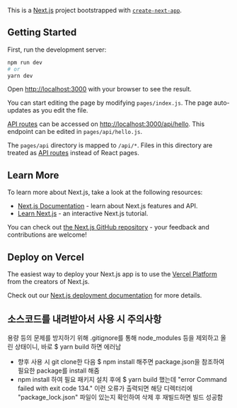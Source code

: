 This is a [Next.js](https://nextjs.org/) project bootstrapped with [`create-next-app`](https://github.com/vercel/next.js/tree/canary/packages/create-next-app).

## Getting Started

First, run the development server:

```bash
npm run dev
# or
yarn dev
```

Open [http://localhost:3000](http://localhost:3000) with your browser to see the result.

You can start editing the page by modifying `pages/index.js`. The page auto-updates as you edit the file.

[API routes](https://nextjs.org/docs/api-routes/introduction) can be accessed on [http://localhost:3000/api/hello](http://localhost:3000/api/hello). This endpoint can be edited in `pages/api/hello.js`.

The `pages/api` directory is mapped to `/api/*`. Files in this directory are treated as [API routes](https://nextjs.org/docs/api-routes/introduction) instead of React pages.

## Learn More

To learn more about Next.js, take a look at the following resources:

- [Next.js Documentation](https://nextjs.org/docs) - learn about Next.js features and API.
- [Learn Next.js](https://nextjs.org/learn) - an interactive Next.js tutorial.

You can check out [the Next.js GitHub repository](https://github.com/vercel/next.js/) - your feedback and contributions are welcome!

## Deploy on Vercel

The easiest way to deploy your Next.js app is to use the [Vercel Platform](https://vercel.com/new?utm_medium=default-template&filter=next.js&utm_source=create-next-app&utm_campaign=create-next-app-readme) from the creators of Next.js.

Check out our [Next.js deployment documentation](https://nextjs.org/docs/deployment) for more details.

## 소스코드를 내려받아서 사용 시 주의사항
용량 등의 문제를 방지하기 위해 .gitignore를 통해 node_modules 등을 제외하고 올린 상태이니, 
바로 $ yarn build 하면 에러남
- 향후 사용 시 git clone한 다음 $ npm install 해주면 package.json을 참조하여 필요한 package를 install 해줌
- npm install 하여 필요 패키지 설치 후에 $ yarn build 했는데 "error Command failed with exit code 134." 이런 오류가 출력되면 해당 디렉터리에 "package_lock.json" 파일이 있는지 확인하여 삭제 후 재빌드하면 빌드 성공함
